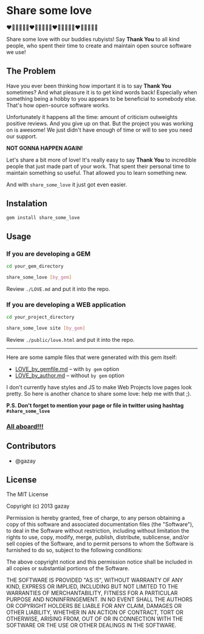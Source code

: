 # Share some love

:heart::green_heart::yellow_heart::blue_heart::purple_heart::sparkling_heart::heart::green_heart::yellow_heart::blue_heart::purple_heart::sparkling_heart::heart::green_heart::yellow_heart::blue_heart::purple_heart::sparkling_heart::heart::green_heart::yellow_heart::blue_heart::purple_heart::sparkling_heart:

Share some love with our buddies rubyists! Say **Thank You** to all kind people, who
spent their time to create and maintain open source software we use!

## The Problem

Have you ever been thinking how important it is to say **Thank You** sometimes? 
And what pleasure it is to get kind words back! Especially when something being a 
hobby to you appears to be beneficial to somebody else. That's how open-source software
works.

Unfortunately it happens all the time: amount of criticism outweights positive
reviews. And you give up on that. But the project you was working on is awesome!
We just didn't have enough of time or will to see you need our support.

**NOT GONNA HAPPEN AGAIN!**

Let's share a bit more of love! It's really easy to say **Thank You** to incredible
people that just made part of your work. That spent their personal time to maintain something 
so useful. That allowed you to learn something new.

And with `share_some_love` it just got even easier.

## Instalation

```bash
gem install share_some_love
```

## Usage

### If you are developing a GEM

```bash
cd your_gem_directory

share_some_love [by_gem]
```

Review `./LOVE.md` and put it into the repo.

### If you are developing a WEB application

```bash
cd your_project_directory

share_some_love site [by_gem]
```

Review `./public/love.html` and put it into the repo.

---

Here are some sample files that were generated with this gem itself:

  * [LOVE_by_gemfile.md](https://github.com/gazay/share_some_love/blob/master/LOVE_by_gem.md) – with `by gem` option
  * [LOVE_by_author.md](https://github.com/gazay/share_some_love/blob/master/LOVE_by_author.md) – without `by gem` option

I don't currently have styles and JS to make Web Projects love pages look pretty. So here is another chance to share some love: help me with that ;).

**P.S. Don't forget to mention your page or file in twitter using hashtag `#share_some_love`**

### [All aboard!!!](http://www.youtube.com/watch?feature=player_embedded&v=SvsAqkOhI48)

## Contributors

* @gazay

## License

The MIT License

Copyright (c) 2013 gazay

Permission is hereby granted, free of charge, to any person obtaining a copy of this software and associated documentation files (the "Software"), to deal in the Software without restriction, including without limitation the rights to use, copy, modify, merge, publish, distribute, sublicense, and/or sell copies of the Software, and to permit persons to whom the Software is furnished to do so, subject to the following conditions:

The above copyright notice and this permission notice shall be included in all copies or substantial portions of the Software.

THE SOFTWARE IS PROVIDED "AS IS", WITHOUT WARRANTY OF ANY KIND, EXPRESS OR IMPLIED, INCLUDING BUT NOT LIMITED TO THE WARRANTIES OF MERCHANTABILITY, FITNESS FOR A PARTICULAR PURPOSE AND NONINFRINGEMENT. IN NO EVENT SHALL THE AUTHORS OR COPYRIGHT HOLDERS BE LIABLE FOR ANY CLAIM, DAMAGES OR OTHER LIABILITY, WHETHER IN AN ACTION OF CONTRACT, TORT OR OTHERWISE, ARISING FROM, OUT OF OR IN CONNECTION WITH THE SOFTWARE OR THE USE OR OTHER DEALINGS IN THE SOFTWARE.
